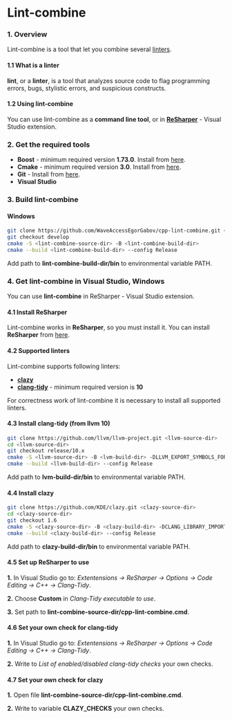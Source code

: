 # Lint-combine

### 1. Overview
Lint-combine is a tool that let you combine several [linters](https://en.wikipedia.org/wiki/Lint_(software)).
#### 1.1 What is a linter
**lint**, or a **linter**, is a tool that analyzes source code to flag programming errors, bugs, stylistic errors, and suspicious constructs. 
#### 1.2 Using lint-combine
You can use lint-combine as a **command line tool**, or in [**ReSharper**](https://www.jetbrains.com/resharper/) - Visual Studio extension. 

### 2. Get the required tools 
- **Boost** - minimum required version **1.73.0**. Install from [here](https://www.boost.org/users/history/version_1_73_0.html).
- **Cmake** - minimum required version **3.0**. Install from [here](https://cmake.org/download/).
- **Git** - Install from [here](https://git-scm.com/download).
- **Visual Studio**

### 3. Build lint-combine  
#### Windows
```sh
git clone https://github.com/WaveAccessEgorGabov/cpp-lint-combine.git <lint-combine-source-dir>
git checkout develop
cmake -S <lint-combine-source-dir> -B <lint-combine-build-dir>
cmake --build <lint-combine-build-dir> --config Release
```

Add path to **lint-combine-build-dir/bin** to environmental variable PATH.

### 4. Get lint-combine in Visual Studio, Windows
You can use **lint-combine** in ReSharper - Visual Studio extension. 
#### 4.1 Install ReSharper 
Lint-combine works in **ReSharper**, so you must install it. 
You can install **ReSharper** from [here](https://www.jetbrains.com/resharper/).
#### 4.2 Supported linters
Lint-combine supports following linters:
- **[clazy](https://github.com/KDE/clazy)**
- **[clang-tidy](https://clang.llvm.org/extra/clang-tidy/)** - minimum required version is **10**

For correctness work of lint-combine it is necessary to install all supported linters.

#### 4.3 Install clang-tidy (from llvm 10)
```sh
git clone https://github.com/llvm/llvm-project.git <llvm-source-dir>
cd <llvm-source-dir>
git checkout release/10.x
cmake -S <llvm-source-dir> -B <lvm-build-dir> -DLLVM_EXPORT_SYMBOLS_FOR_PLUGINS=ON -DCMAKE_BUILD_TYPE=Release -A x64 -Thost=x64 -DLLVM_ENABLE_PROJECTS=clang ../llvm
cmake --build <llvm-build-dir> --config Release
```

Add path to **lvm-build-dir/bin** to environmental variable PATH.

#### 4.4 Install clazy
```sh
git clone https://github.com/KDE/clazy.git <clazy-source-dir>
cd <clazy-source-dir>
git checkout 1.6
cmake -S <clazy-source-dir> -B <clazy-build-dir> -DCLANG_LIBRARY_IMPORT=<llvm-build-dir>/lib/clang.lib -DCMAKE_BUILD_TYPE=Release ..
cmake --build <clazy-build-dir> --config Release
```

Add path to **clazy-build-dir/bin** to environmental variable PATH.

#### 4.5 Set up ReSharper to use
**1.** In Visual Studio go to: *Extentensions -> ReSharper -> Options -> Code Editing -> C++ -> Clang-Tidy*.

**2.** Choose **Custom** in *Clang-Tidy executable to use*.

**3.** Set path to **lint-combine-source-dir/cpp-lint-combine.cmd**.

#### 4.6 Set your own check for clang-tidy
**1.** In Visual Studio go to: *Extentensions -> ReSharper -> Options -> Code Editing -> C++ -> Clang-Tidy*.

**2.** Write to *List of enabled/disabled clang-tidy checks* your own checks.

#### 4.7 Set your own check for clazy
**1.** Open file **lint-combine-source-dir/cpp-lint-combine.cmd**.
 
**2.** Write to variable **CLAZY_CHECKS** your own checks.
